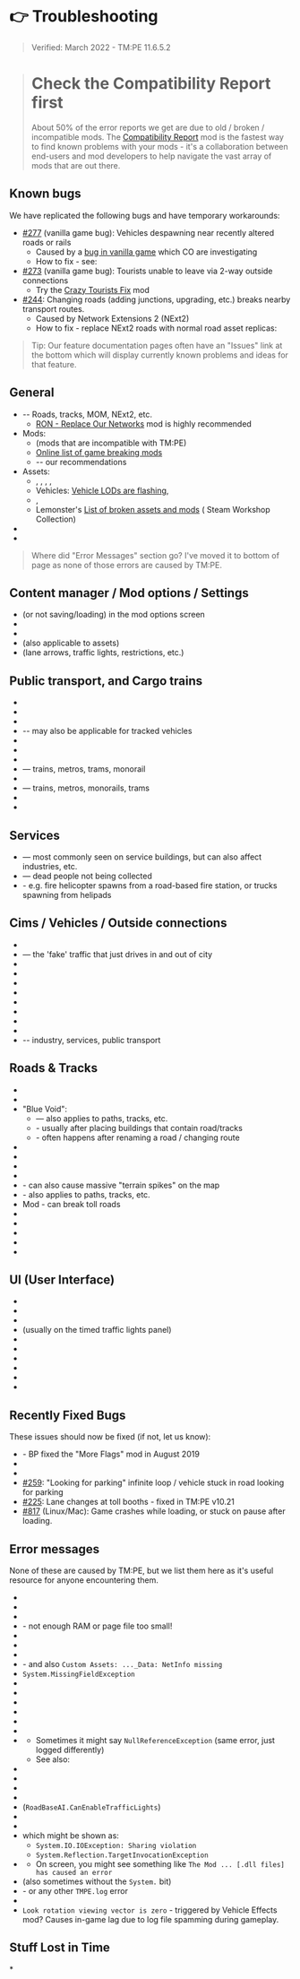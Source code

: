 # 👉 Troubleshooting

> Verified: March 2022 - TM:PE 11.6.5.2

> # Check the Compatibility Report first
>
> About 50% of the error reports we get are due to old / broken / incompatible mods.
> The [Compatibility Report](https://steamcommunity.com/sharedfiles/filedetails/?id=2633433869) mod is the fastest way
> to
> find known problems with your mods - it's a collaboration between end-users and mod developers to help navigate the
> vast
> array of mods that are out there.

## Known bugs

We have replicated the following bugs and have temporary workarounds:

* [#277](https://github.com/CitiesSkylinesMods/TMPE/issues/277) (vanilla game bug): Vehicles despawning near recently
  altered roads or rails
    * Caused by
      a [bug in vanilla game](https://forum.paradoxplaza.com/forum/index.php?threads/cities-skylines-steam-vibrating-node-replicable-bug.1187861/)
      which CO are investigating
    * How to fix - see: [](How-to-remove-ghost-nodes-and-broken-nodes.md)
* [#273](https://github.com/CitiesSkylinesMods/TMPE/issues/273) (vanilla game bug): Tourists unable to leave via 2-way
  outside connections
    * Try the [Crazy Tourists Fix](https://steamcommunity.com/sharedfiles/filedetails/?id=1759269367) mod
* [#244](https://github.com/CitiesSkylinesMods/TMPE/issues/244): Changing roads (adding junctions, upgrading, etc.)
  breaks nearby transport routes.
    * Caused by Network Extensions 2 (NExt2)
    * How to fix - replace NExt2 roads with normal road asset replicas: [](How-to-remove-workshop-networks.md)

> Tip: Our feature documentation pages often have an "Issues" link at the bottom which will display currently known
> problems and ideas for that feature.

## General

* [](How-to-remove-workshop-networks.md) -- Roads, tracks, MOM, NExt2, etc.
    * [RON - Replace Our Networks](https://steamcommunity.com/sharedfiles/filedetails/?id=2405917899) mod is highly
      recommended
* Mods:
    * [](Incompatible-Mods-List.md) (mods that are incompatible with TM:PE)
    * [Online list of game breaking mods](https://docs.google.com/spreadsheets/d/1mVFkj_7ij4FLzKs2QJaONNmb9Z-SRqUeG6xFGqEX1ew/htmlview)
    * [](Recommended-Mod-Substitutions.md) -- our recommendations
* Assets:
    * [](Broken-Road-Assets.md), [](Broken-Vehicle-Assets.md), [](Broken-Building-Assets.md), [](Broken-Prop-Assets.md), [](Broken-District-Styles.md)
    * Vehicles: [Vehicle LODs are flashing](Vehicle-LODs-are-flashing.md), [](Shiny-Black-Vehicle-LODs.md)
    * [](Notes-for-Asset-Creators.md), [](Vanilla-capacities.md)
    * Lemonster's [List of broken assets and mods](https://steamcommunity.com/sharedfiles/filedetails/?id=1814220327) (
      Steam Workshop Collection)
* [](How-to-remove-ghost-nodes-and-broken-nodes.md)
* [](Moving-the-game-to-a-different-disk-drive.md)

> Where did "Error Messages" section go? I've moved it to bottom of page as none of those errors are caused by TM:PE.

## Content manager / Mod options / Settings

* [](TMPE-mod-options-lost.md) (or not saving/loading) in the mod options screen
* [](Subscribed-mod-not-showing-in-game.md)
* [](No-Enable-button-in-Content-Manager.md)
* [](Mods-missing-in-Content-Manager.md) (also applicable to assets)
* [](Road-and-Rail-customisations-lost.md) (lane arrows, traffic lights, restrictions, etc.)

## Public transport, and Cargo trains

* [](Allow-Intercity-Trains-button-not-working.md)
* [](Broken-transport-routes.md)
* [](Buses-are-using-weird-routes.md)
* [](Buses-Not-Spawning-From-Depots.md) -- may also be applicable for tracked vehicles
* [](Cims-not-using-public-transport.md)
* [](Cims-wait-for-taxi-in-middle-of-road.md)
* [](Intercity-buses-not-working.md)
* [](Tracked-vehicles-not-routing-or-spawning.md) — trains, metros, trams, monorail
* [](Regional-passenger-trains-not-visiting-city.md)
* [](Tracked-vehicles-not-routing-or-spawning.md) — trains, metros, monorails, trams
* [](Train-network-clogged-with-near-empty-cargo-trains.md)
* [](Transport-vehicles-stuck-on-boarding.md)

## Services

* [](Vehicle-Count-Flickering-Between-1-and-0.md) — most commonly seen on service buildings, but can also affect
  industries, etc.
* [](Hearses-not-spawning.md) — dead people not being collected
* [](Helicopters-and-trucks-from-wrong-depots.md) - e.g. fire helicopter spawns from
  a road-based fire station, or trucks spawning from helipads

## Cims / Vehicles / Outside connections

* [](Cims-stuck-at-crosswalks.md)
* [](How-do-I-turn-off-dummy-traffic.md) — the 'fake' traffic that just drives in and out
  of city
* [](Industry-and-Commercial-vehicles-not-working.md)
* [](Industry-resources-collection-and-delivery-issues.md)
* [](Intercity-buses-not-working.md)
* [](Floating-cyclists-and-discarded-bicycles.md)
* [](Floating-vehicles.md)
* [](Outside-connections-not-working.md)
* [](Population-stuck-at-0.md)
* [](Red-cars-everywhere.md)
* [](Vehicles-not-spawning.md) -- industry, services, public transport

## Roads & Tracks

* [](Cars-driving-through-red-traffic-lights.md)
* [](Change-which-side-traffic-drives-on.md)
* "Blue Void":
    * [](Blue-void-showing-near-roads.md) — also applies to paths, tracks, etc.
    * [](Blue-void-roads-or-tracks.md) - usually after placing buildings that contain road/tracks
    * [](Section-of-road-becomes-blue-void.md) - often happens after renaming a road / changing route
* [](Bulldozing-road-causes-vehicles-to-despawn-nearby.md)
* [](Flickering-blue-road-building-guides.md)
* [](Flying-Trees.md)
* [](Lane-arrow-and-connector-not-loading.md)
* [](Road-LODs-look-ugly-or-glitching.md) - can also cause massive "terrain spikes" on the map
* [](Road-texture-flickers,-or-terrain-showing-through-roads.md) - also applies to paths, tracks, etc.
* Mod [](Roads-United-Core.md) - can break toll roads
* [](Terrain-and-Roadside-Grass-Turned-White.md)
* [](Toll-Booths-not-working.md)
* [](Traffic-on-highways-not-behaving-properly.md)
* [](Vehicles-driving-over-medians.md)
* [](Zoning-not-working-on-roads.md)

## UI (User Interface)

* [](Buttons-missing-in-asset-editor.md)
* [](Clicking-button-makes-text-dissapear.md)
* [](Electricity-lines-and-water-pipes-missing.md)
* [](Interface-text-missing.md) (usually on the timed traffic lights panel)
* [](Lane-Arrows-buttons-missing-arrows.md)
* [](Middle-Mouse-Button-Rotation-Not-Working.md)
* [](No-audio.md)
* [](Policies-panel-missing.md)
* [](Road-names-distorted.md)
* [](TMPE-overlays-not-showing.md)

## Recently Fixed Bugs

These issues should now be fixed (if not, let us know):

* [](Traffic-lights-turning-white.md) - BP fixed the "More Flags" mod in August 2019
* [](Mod-options-screen-not-showing-properly.md)
* [](Options-screen-showing-wrong-options-for-selected-mod.md)
* [#259](https://github.com/CitiesSkylinesMods/TMPE/issues/259): "Looking for parking" infinite loop / vehicle stuck in
  road looking for parking
* [#225](https://github.com/CitiesSkylinesMods/TMPE/issues/225): Lane changes at toll booths - fixed in TM:PE v10.21
* [#817](https://github.com/CitiesSkylinesMods/TMPE/issues/817) (Linux/Mac): Game crashes while loading, or stuck on
  pause after loading.

## Error messages

None of these are caused by TM:PE, but we list them here as it's useful resource for anyone encountering them.

* [](boost-filesystem-path.md)
* [](ArgumentException-An-element-with-the-same-key-already-exists-in-the-dictionary.md)
* [](ArgumentNullException-Argument-cannot-be-null.md)
* **[](Could-not-get-memory-for-large-allocation.md)** - not enough RAM or page file too small!
* [](Could-not-load-global-config-System.TypeLoadException.md)
* [](Could-not-load-type-TrafficManager.Geometry.Impl.SegmentGeometry.md)
* **[](Could-not-load-type-TrafficManager.Traffic.Data.VehicleState.md)**
* [](Exception-BuildingInfo-..._Data-failed.md) - and also `Custom Assets: ..._Data: NetInfo missing`
* [](Field-.PathUnit.m_vehicleTypes-not-found.md) `System.MissingFieldException`
* [](FileNotFoundException-Could-not-load-file-or-assembly-'TrafficManager'.md)
* [](FormatException-Invalid-Image-Format.md)
* [](GetColors()-format-not-supported-System.NotImplementedException.md)
* [](InitD3D11RenderColorSurface.md) 
* [](Invalid-list-detected.md)
* [](KeyNotFoundException-The-given-key-was-not-present-in-the-dictionary.md)
* **[](Object-reference-not-set-to-an-instance-of-an-object.md)**
    * Sometimes it might say `NullReferenceException` (same error, just logged differently)
    * See also: [](Ploppable-RICO-errors.md)
* **[](Simulation-error-Array-index-is-out-of-range.md)**
* [](Simulation-error-Cannot-cast-from-source-type-to-destination-type.md)
* [](Simulation-error-Division-by-zero.md)
* [](Simulation-error-EndDeserialize(GameAreaManager)-tag-mismatch.md)
* [](Simulation-error-Object-reference-not-set.md) (`RoadBaseAI.CanEnableTrafficLights`)
* [](Simulation-failed-Deserialisation-tag-mismatch.md)
* [](System.ArgumentNullException-''-with-1-arguments.md)
* [](System.IO.IOException.md) which might be shown as:
    * `System.IO.IOException: Sharing violation`
    * `System.Reflection.TargetInvocationException`
* [](System.IO.IOException-Win32-IO-returned-112.md)
    * On screen, you might see something like `The Mod ... [.dll files] has caused an error`
* [](System.StackOverflowException.md) (also sometimes without the `System.` bit)
* [](System.Reflection.TargetInvocationException-TMPE.log-is-denined.md) - or any other `TMPE.log` error
* [](The-class-PropVehCount.PropVehCount-could-not-be-loaded.md)
* `Look rotation viewing vector is zero` - triggered by Vehicle Effects mod? Causes in-game lag due to log file spamming
  during gameplay.

## Stuff Lost in Time

*[](Simulation-error-ProceduralObjects-error.md)